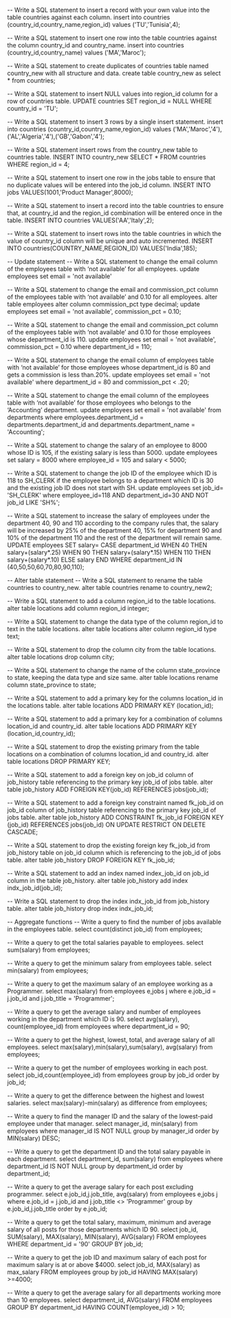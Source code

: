 -- Write a SQL statement to insert a record with your own value into the table countries against each column.
insert into countries (country_id,country_name,region_id)
values ('TU','Tunisia',4);

-- Write a SQL statement to insert one row into the table countries against the column country_id and country_name.
insert into countries (country_id,country_name)
values ('MA','Maroc');

-- Write a SQL statement to create duplicates of countries table named country_new with all structure and data.
create table country_new as
select * from countries;

-- Write a SQL statement to insert NULL values into region_id column for a row of countries table.
UPDATE
  countries
SET
  region_id = NULL
WHERE
  country_id = 'TU';

-- Write a SQL statement to insert 3 rows by a single insert statement.
insert into countries (country_id,country_name,region_id)
values ('MA','Maroc','4'),('AL','Algeria','4'),('GB','Gabon','4');

-- Write a SQL statement insert rows from the country_new table to countries table.
INSERT INTO country_new
SELECT * FROM countries
WHERE region_id = 4;

-- Write a SQL statement to insert one row in the jobs table to ensure that no duplicate values will be entered into the job_id column.
INSERT INTO jobs VALUES(1001,'Product Manager',8000);

-- Write a SQL statement to insert a record into the table countries to ensure that, at country_id and the region_id combination will be entered once in the table.
INSERT INTO countries VALUES('AA','Italy',2);

-- Write a SQL statement to insert rows into the table countries in which the value of country_id column will be unique and auto incremented.
INSERT INTO countries(COUNTRY_NAME,REGION_ID) VALUES('India',185);

-- Update statement
-- Write a SQL statement to change the email column of the employees table with ‘not available’ for all employees.
update employees
set email = 'not available'

-- Write a SQL statement to change the email and commission_pct column of the employees table with ‘not available’ and 0.10 for all employees.
alter table employees alter column commission_pct type decimal;
update employees
set email = 'not available', commission_pct = 0.10;

-- Write a SQL statement to change the email and commission_pct column of the employees table with ‘not available’ and 0.10 for those employees whose department_id is 110.
update employees
set email = 'not available', commission_pct = 0.10
where department_id = 110;

-- Write a SQL statement to change the email column of employees table with ‘not available’ for those employees whose department_id is 80 and gets a commission is less than.20%.
update employees
set email = 'not available'
where department_id = 80 and commission_pct < .20;

-- Write a SQL statement to change the email column of the employees table with ‘not available’ for those employees who belongs to the ‘Accounting’ department.
update employees
set email = 'not available'
from departments
where employees.department_id = departments.department_id and departments.department_name = 'Accounting';

-- Write a SQL statement to change the salary of an employee to 8000 whose ID is 105, if the existing salary is less than 5000.
update employees
set salary = 8000
where employee_id = 105 and salary < 5000;

-- Write a SQL statement to change the job ID of the employee which ID is 118 to SH_CLERK if the employee belongs to a department which ID is 30 and the existing job ID does not start with SH.
update employees
set job_id= 'SH_CLERK' 
where employee_id=118 AND department_id=30 AND NOT job_id LIKE 'SH%';

-- Write a SQL statement to increase the salary of employees under the department 40, 90 and 110 according to the company rules that, the salary will be increased by 25% of the department 40, 15% for department 90 and 10% of the department 110 and the rest of the department will remain same.
UPDATE employees 
SET salary= CASE department_id 
	WHEN 40 THEN salary+(salary*.25) 
    WHEN 90 THEN salary+(salary*.15)
    WHEN 110 THEN salary+(salary*.10)
    ELSE salary
   END
WHERE department_id IN (40,50,50,60,70,80,90,110);

-- Alter table statement
-- Write a SQL statement to rename the table countries to country_new.
alter table countries rename to country_new2;

-- Write a SQL statement to add a column region_id to the table locations.
alter table locations add column region_id integer;

-- Write a SQL statement to change the data type of the column region_id to text in the table locations.
alter table locations alter column region_id type text;

-- Write a SQL statement to drop the column city from the table locations.
alter table locations drop column city;

-- Write a SQL statement to change the name of the column state_province to state, keeping the data type and size same.
alter table locations rename column state_province to state;

-- Write a SQL statement to add a primary key for the columns location_id in the locations table.
alter table locations
ADD PRIMARY KEY (location_id);

-- Write a SQL statement to add a primary key for a combination of columns location_id and country_id.
alter table locations
ADD PRIMARY KEY (location_id,country_id);

-- Write a SQL statement to drop the existing primary from the table locations on a combination of columns location_id and country_id.
alter table locations
DROP PRIMARY KEY;

-- Write a SQL statement to add a foreign key on job_id column of job_history table referencing to the primary key job_id of jobs table.
alter table job_history
ADD FOREIGN KEY(job_id) REFERENCES jobs(job_id);

-- Write a SQL statement to add a foreign key constraint named fk_job_id on job_id column of job_history table referencing to the primary key job_id of jobs table.
alter table job_history
ADD CONSTRAINT fk_job_id 
FOREIGN KEY (job_id) REFERENCES jobs(job_id) 
ON UPDATE RESTRICT 
ON DELETE CASCADE;

-- Write a SQL statement to drop the existing foreign key fk_job_id from job_history table on job_id column which is referencing to the job_id of jobs table.
alter table job_history
DROP FOREIGN KEY fk_job_id;

-- Write a SQL statement to add an index named index_job_id on job_id column in the table job_history.
alter table job_history
add index indx_job_id(job_id);

-- Write a SQL statement to drop the index indx_job_id from job_history table.
alter table job_history
drop index indx_job_id;

-- Aggregate functions
-- Write a query to find the number of jobs available in the employees table.
select count(distinct job_id) from employees;

-- Write a query to get the total salaries payable to employees.
select sum(salary) from employees;

-- Write a query to get the minimum salary from employees table.
select min(salary) from employees;

-- Write a query to get the maximum salary of an employee working as a Programmer.
select max(salary) from employees e,jobs j where e.job_id = j.job_id and j.job_title = 'Programmer';

-- Write a query to get the average salary and number of employees working in the department which ID is 90.
select avg(salary), count(employee_id) from employees 
where department_id = 90;

-- Write a query to get the highest, lowest, total, and average salary of all employees.
select max(salary),min(salary),sum(salary), avg(salary) from employees;

-- Write a query to get the number of employees working in each post.
select job_id,count(employee_id) from employees
group by job_id
order by job_id;

-- Write a query to get the difference between the highest and lowest salaries.
select max(salary)-min(salary) as difference from employees;

-- Write a query to find the manager ID and the salary of the lowest-paid employee under that manager.
select manager_id, min(salary) from employees
where manager_id IS NOT NULL
group by manager_id
order by MIN(salary) DESC;

-- Write a query to get the department ID and the total salary payable in each department.
select department_id, sum(salary) from employees
where department_id IS NOT NULL
group by department_id
order by department_id;

-- Write a query to get the average salary for each post excluding programmer.
select e.job_id,j.job_title, avg(salary) from employees e,jobs j 
where e.job_id = j.job_id and j.job_title <> 'Programmer'
group by e.job_id,j.job_title
order by e.job_id;

-- Write a query to get the total salary, maximum, minimum and average salary of all posts for those departments which ID 90.
select job_id, SUM(salary), MAX(salary), MIN(salary), AVG(salary)
FROM employees 
WHERE department_id = '90' 
GROUP BY job_id;

-- Write a query to get the job ID and maximum salary of each post for maximum salary is at or above $4000.
select job_id, MAX(salary) as max_salary
FROM employees 
group by job_id
HAVING MAX(salary) >=4000;

-- Write a query to get the average salary for all departments working more than 10 employees.
select department_id, AVG(salary)
FROM employees 
GROUP BY department_id
HAVING COUNT(employee_id) > 10;